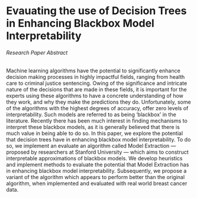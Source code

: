 # Evauating the use of Decision Trees in Enhancing Blackbox Model Interpretability
###### Research Paper Abstract
Machine learning algorithms have the potential to significantly enhance decision making processes in highly impactful fields, ranging from health care to criminal justice sentencing. Owing of the significance and intricate nature of the decisions that are made in these fields, it is important for the experts using these algorithms to have a concrete understanding of how they work, and why they make the predictions they do. Unfortunately, some of the algorithms with the highest degrees of accuracy, offer zero levels of interpretability. Such models are referred to as being ‘blackbox’ in the literature. Recently there has been much interest in finding mechanisms to interpret these blackbox models, as it is generally believed that there is much value in being able to do so. In this paper, we explore the potential that decision trees have in enhancing blackbox model interpretability. To do so, we implement an evaluate an algorithm called Model Extraction — proposed by researchers at Stanford University — which aims to construct interpretable approximations of blackbox models. We develop heuristics and implement methods to evaluate the potential that Model Extraction has in enhancing blackbox model interpretability. Subsequently, we propose a variant of the algorithm which appears to perform better than the original algorithm, when implemented and evaluated with real world breast cancer data.
